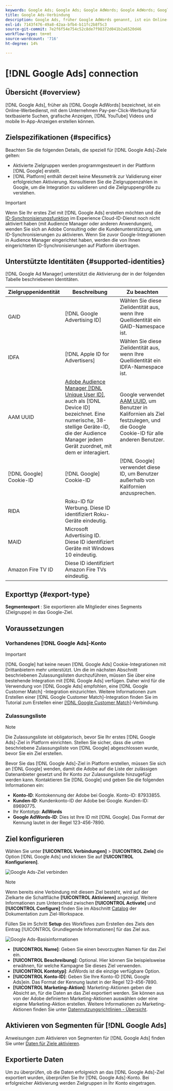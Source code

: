 ```yaml
---
keywords: Google Ads; Google Ads; Google AdWords; Google AdWords; Google AdWords
title: Google Ads-Verbindung
description: Google Ads, früher Google AdWords genannt, ist ein Online-Werbedienst, der Unternehmen Pay-per-Click-Werbung für textbasierte Suchvorgänge, grafische Displays, YouTube-Videos und In-App-Anzeigen zu nutzen.
exl-id: 7143f476-49a8-42aa-bfb4-b11fc2b8f5c3
source-git-commit: 7e2f6f54e754c52c8de7f98372d041b2a6520d46
workflow-type: tm+mt
source-wordcount: '716'
ht-degree: 14%

---
```


# [!DNL Google Ads] connection

## Übersicht {#overview}

[!DNL Google Ads], früher als  [!DNL Google AdWords] bezeichnet, ist ein Online-Werbedienst, mit dem Unternehmen Pay-per-Click-Werbung für textbasierte Suchen, grafische Anzeigen,  [!DNL YouTube] Videos und mobile In-App-Anzeigen erstellen können.

## Zielspezifikationen {#specifics}

Beachten Sie die folgenden Details, die speziell für [!DNL Google Ads]-Ziele gelten:

* Aktivierte Zielgruppen werden programmgesteuert in der Plattform [!DNL Google] erstellt.
* [!DNL Platform] enthält derzeit keine Messmetrik zur Validierung einer erfolgreichen Aktivierung. Konsultieren Sie die Zielgruppenzahlen in Google, um die Integration zu validieren und die Zielgruppengröße zu verstehen.

>[!IMPORTANT]
>
>Wenn Sie Ihr erstes Ziel mit [!DNL Google Ads] erstellen möchten und die [ID-Synchronisierungsfunktion](https://experienceleague.adobe.com/docs/id-service/using/id-service-api/methods/idsync.html) im Experience Cloud-ID-Dienst noch nicht aktiviert haben (mit Audience Manager oder anderen Anwendungen), wenden Sie sich an Adobe Consulting oder die Kundenunterstützung, um ID-Synchronisierungen zu aktivieren. Wenn Sie zuvor Google-Integrationen in Audience Manager eingerichtet haben, werden die von Ihnen eingerichteten ID-Synchronisierungen auf Platform übertragen.

## Unterstützte Identitäten {#supported-identities}

[!DNL Google Ad Manager] unterstützt die Aktivierung der in der folgenden Tabelle beschriebenen Identitäten.

| Zielgruppenidentität | Beschreibung | Zu beachten |
|---|---|---|
| GAID | [!DNL Google Advertising ID] | Wählen Sie diese Zielidentität aus, wenn Ihre Quellidentität ein GAID-Namespace ist. |
| IDFA | [!DNL Apple ID for Advertisers] | Wählen Sie diese Zielidentität aus, wenn Ihre Quellidentität ein IDFA-Namespace ist. |
| AAM UUID | [Adobe Audience Manager [!DNL Unique User ID]](https://experienceleague.adobe.com/docs/audience-manager/user-guide/reference/ids-in-aam.html), auch als  [!DNL Device ID] bezeichnet. Eine numerische, 38-stellige Geräte-ID, die der Audience Manager jedem Gerät zuordnet, mit dem er interagiert. | Google verwendet [AAM UUID](https://experienceleague.adobe.com/docs/audience-manager/user-guide/reference/ids-in-aam.html?lang=en), um Benutzer in Kalifornien als Ziel festzulegen, und die Google Cookie-ID für alle anderen Benutzer. |
| [!DNL Google] Cookie-ID | [!DNL Google] Cookie-ID | [!DNL Google] verwendet diese ID, um Benutzer außerhalb von Kalifornien anzusprechen. |
| RIDA | Roku-ID für Werbung. Diese ID identifiziert Roku-Geräte eindeutig. |  |
| MAID | Microsoft Advertising ID. Diese ID identifiziert Geräte mit Windows 10 eindeutig. |  |
| Amazon Fire TV ID | Diese ID identifiziert Amazon Fire TVs eindeutig. |  |

## Exporttyp {#export-type}

**Segmentexport** : Sie exportieren alle Mitglieder eines Segments (Zielgruppe) in das Google-Ziel.

## Voraussetzungen

### Vorhandenes [!DNL Google Ads]-Konto

>[!IMPORTANT]
>
> [!DNL Google] hat keine neuen  [!DNL Google Ads] Cookie-Integrationen mit Drittanbietern mehr unterstützt. Um die im nächsten Abschnitt beschriebenen Zulassungslisten durchzuführen, müssen Sie über eine bestehende Integration mit [!DNL Google Ads] verfügen. Daher wird für die Verwendung von [!DNL Google Ads] empfohlen, eine [!DNL Google Customer Match] -Integration einzurichten. Weitere Informationen zum Erstellen einer [!DNL Google Customer Match]-Integration finden Sie im Tutorial zum Erstellen einer [[!DNL Google Customer Match]](./google-customer-match.md)-Verbindung.

### Zulassungsliste

>[!NOTE]
>
>Die Zulassungsliste ist obligatorisch, bevor Sie Ihr erstes [!DNL Google Ads]-Ziel in Platform einrichten. Stellen Sie sicher, dass die unten beschriebene Zulassungsliste von [!DNL Google] abgeschlossen wurde, bevor Sie ein Ziel erstellen.

Bevor Sie das [!DNL Google Ads]-Ziel in Platform erstellen, müssen Sie sich an [!DNL Google] wenden, damit die Adobe auf die Liste der zulässigen Datenanbieter gesetzt und Ihr Konto zur Zulassungsliste hinzugefügt werden kann. Kontaktieren Sie [!DNL Google] und geben Sie die folgenden Informationen ein:

* **Konto-ID**: Kontokennung der Adobe bei Google. Konto-ID: 87933855.
* **Kunden-ID**: Kundenkonto-ID der Adobe bei Google. Kunden-ID: 89690775.
* Ihr Kontotyp: **AdWords**
* **Google AdWords-ID**: Dies ist Ihre ID mit  [!DNL Google]. Das Format der Kennung lautet in der Regel 123-456-7890.

## Ziel konfigurieren

Wählen Sie unter **[!UICONTROL Verbindungen]** > **[!UICONTROL Ziele]** die Option [!DNL Google Ads] und klicken Sie auf **[!UICONTROL Konfigurieren]**.

![Google Ads-Ziel verbinden](../../assets/catalog/advertising/google-ads-destination/catalog.png)

>[!NOTE]
>
>Wenn bereits eine Verbindung mit diesem Ziel besteht, wird auf der Zielkarte die Schaltfläche **[!UICONTROL Aktivieren]** angezeigt. Weitere Informationen zum Unterschied zwischen **[!UICONTROL Activate]** und **[!UICONTROL Configure]** finden Sie im Abschnitt [Catalog](../../ui/destinations-workspace.md#catalog) der Dokumentation zum Ziel-Workspace.

Füllen Sie im Schritt **Setup** des Workflows zum Erstellen des Ziels den Eintrag [!UICONTROL Grundlegende Informationen] für das Ziel aus.

![Google Ads-Basisinformationen ](../../assets/catalog/advertising/google-ads-destination/setup.png)

* **[!UICONTROL Name]**: Geben Sie einen bevorzugten Namen für das Ziel ein.
* **[!UICONTROL Beschreibung]**: Optional. Hier können Sie beispielsweise erwähnen, für welche Kampagne Sie dieses Ziel verwenden.
* **[!UICONTROL Kontotyp]**: AdWords ist die einzige verfügbare Option.
* **[!UICONTROL Konto-ID]**: Geben Sie Ihre Konto-ID  [!DNL Google Ads]ein. Das Format der Kennung lautet in der Regel 123-456-7890.
* **[!UICONTROL Marketing-Aktion]**: Marketing-Aktionen geben die Absicht an, für die Daten an das Ziel exportiert werden. Sie können aus von der Adobe definierten Marketing-Aktionen auswählen oder eine eigene Marketing-Aktion erstellen. Weitere Informationen zu Marketing-Aktionen finden Sie unter [Datennutzungsrichtlinien - Übersicht](../../../data-governance/policies/overview.md).

## Aktivieren von Segmenten für [!DNL Google Ads]

Anweisungen zum Aktivieren von Segmenten für [!DNL Google Ads] finden Sie unter [Daten für Ziele aktivieren](../../ui/activate-destinations.md).

## Exportierte Daten

Um zu überprüfen, ob die Daten erfolgreich an das [!DNL Google Ads]-Ziel exportiert wurden, überprüfen Sie Ihr [!DNL Google Ads]-Konto. Bei erfolgreicher Aktivierung werden Zielgruppen in Ihr Konto eingetragen.
